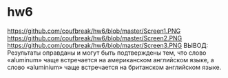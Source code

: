 # hw6
https://github.com/coufbreak/hw6/blob/master/Screen1.PNG
https://github.com/coufbreak/hw6/blob/master/Screen2.PNG
https://github.com/coufbreak/hw6/blob/master/Screen3.PNG
ВЫВОД: Результаты оправданы и могут быть подтверждены тем, что слово «aluminum» чаще встречается на американском английском языке, а слово «aluminium» чаще встречается на британском английском языке.
